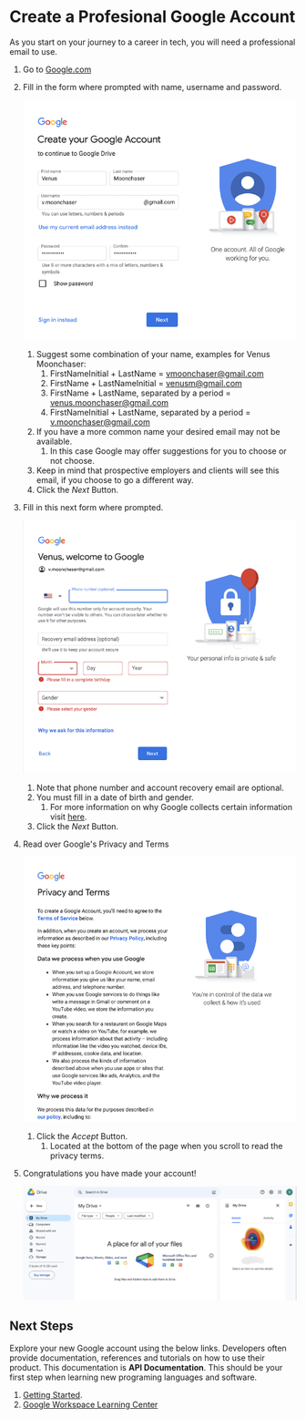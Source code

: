 # Create a Profesional Google Account

As you start on your journey to a career in tech, you will need a professional email to use. 



1. Go to [Google.com](https://accounts.google.com/signup/v2/webcreateaccount?continue=https%3A%2F%2Fwww.google.com%2F%3Fclient%3Dsafari&hl=en&biz=false&flowName=GlifWebSignIn&flowEntry=SignUp)


1. Fill in the form where prompted with name, username and password.

    ![Google account creation page](images/Step1GoogleAccountCreation.png)

    1. Suggest some combination of your name, examples for Venus Moonchaser:
        1. FirstNameInitial + LastName = vmoonchaser@gmail.com
        1. FirstName + LastNameInitial = venusm@gmail.com
        1. FirstName + LastName, separated by a period = venus.moonchaser@gmail.com
        1.  FirstNameInitial + LastName, separated by a period = v.moonchaser@gmail.com
    1. If you have a more common name your desired email may not be available.
        1. In this case Google may offer suggestions for you to choose or not choose.
    1. Keep in mind that prospective employers and clients will see this email, if you choose to go a different way.
    1. Click the *Next* Button.

1. Fill in this next form where prompted.

    ![2nd page of Google account creation](images/Step2GoogleAccountCreation.png)

    1. Note that phone number and account recovery email are optional.
    1. You must fill in a date of birth and gender.
        1. For more information on why Google collects certain information visit [here](https://support.google.com/accounts/answer/1733224?hl=en).
    1. Click the *Next* Button.

1. Read over Google's Privacy and Terms

    ![Google's privacy and terms](images/Step3GoogleAccountCreation.png)

    1. Click the *Accept* Button.
        1. Located at the bottom of the page when you scroll to read the privacy terms.
 
1. Congratulations you have made your account!

    ![Home page of your new google account](images/Step4GoogleAccountCreation.png)

## Next Steps

Explore your new Google account using the below links. Developers often provide documentation, references and tutorials on how to use their product. This documentation is **API Documentation**.  This should be your first step when learning new programing languages and software. 

1. [Getting Started](https://support.google.com/accounts/answer/12372353?sjid=18085989500893463227-NA&visit_id=638167341292983984-3652906596&rd=1).
1. [Google Workspace Learning Center](https://support.google.com/a/users/answer/9389764?hl=en&ref_topic=9296556&sjid=2843538229769012192-NA)